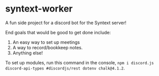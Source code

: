 # syntext-worker
A fun side project for a discord bot for the Syntext server! 

End goals that would be good to get done include:
1. An easy way to set up meetings
2. A way to record/bookkeep notes.
3. Anything else!

To set up modules, run this command in the console, `npm i discord.js discord-api-types #discordjs/rest dotenv chalk@4.1.2`.
